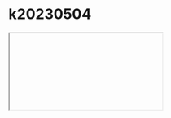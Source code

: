 # k20230504

<iframe> 중첩브라우징 : 현재 html안에 다른 html문서를 삽입한다. width나 height 중 하나만 지정하면 비율에 맞게 조정된다. 

유튜브, 내 html문서, 웹페이지 등

- <iframe src=””>

![Untitled](k20230504%207a2026e434e14c799ab884ec7ecb4806/Untitled.png)

- <canvas> 태그 : javascript를 이용해 그래픽을 표시한다.
    - <canvas id=”canvas” width=”700” height=”700”></canvas>
    
    const 값이 바뀌면 안되는 상수, let 변수가 중복되지 않도록
    

 1. id 속성이 canvas인 캔버스 객체를 얻어온다.

1. 얻어온 캔버스 객체에 2차원 그래픽을 사용하겠다고 지정한다. 

- <script> 태그는 동작을 지정하는 스크립트 코드를 문서에 포함하거나 외부 파일을 참조한다. type=”text/javascript”속성은 생략 가능
    
    src 속성으로 외부스크립트 파일의 url을 지정한다.
    
    src속성이 지정되면 <script>~</script> 사이의 스크립트 코드는 무시된다.
    
    **defer=”defer”** 속성은 문서의 모든 내용이 브라우저에 랜더링 된 후 자바스크립트를 읽는다. 
    
- <noscript> 태그는 스크립트 유형을 지원하지 않거나 브라우저가 스크립트를 비활성화했을 경우 보여줄 화면을 정의한다. 자바스크립트가 동작되지 않는 환경에서 사용한다.

- iframe 태그에 sandbox 속성을 지정하면 자바스크립트를 사용하지 않는다. ⇒ noscript가 보임

- <table> 태그는 행과 열로 이루어진 표를 만든다.
    - width속성 : 표의 전체 너비
    - border속성 : 표의 선 두께
    - align속성 : 표의 정렬 방식
    - cellspacing : 표를 구성하는 선과 선 사이의 여백(바깥여백)
    - cellpadding : 표를 구성하는 선과 셀 내부에 입력된 내용과의 여백(안여백)
    - bgcolor : 표 전체의 배경색
- <tr> 표의 행
- <td> 표의 열
- rowspan 병합할 행의 개수를 지정
- colspan 병합할 열의 개수를 지정
- width 열의 너비
- gbcolor 열의 배경색
- <th> 표의 열, 첫번째 줄 (텍스트가 굵게, 가운데정렬)
    - rowspan 병합할 행의 개수를 지정
    - colspan 병합할 열의 개수를 지정
    - width 열의 너비
    - gbcolor 열의 배경색
    - align 표의 열 내부의 정렬방식을지정

border-collapse: *collapse*; 셀 사이의 빈 여백을 없애고 합쳐진다.

- caption 태그는 표의 설명 또는 제목을 넣는다
    
    하나의 표에 하나의 캡션만 사용한다 
    
    align으로 위, 아래 선택가능
    
- col 태그는 표의 열 전체를 나타내며, 열에 속하는 셀들에 공통된 의미를 부여한다.

- <thead> 태그는 테이블을 구성하는 머릿글 행을 정의한다. 보통 첫 행
- <tbody> 태그는 테이블을 구성하는 본문 행을 정의한다. 자동생성
- <tfoot> 태그는 테이블을 구성하는 바닥글(요약글) 행을 정의한다. 보통 마지막행

▲ thead, tbody, tfoot 태그를 정의하지 않으면 무조건 모든 행은 tbody태그에 자동으로 포함된다 

- <form> 태그는 입력된 정보를 제출(submit)하기 위한 대화형 컨트롤을 포함하는 문서 구역을 만든다. 웹 서버에 정보를 제출하기 위한 양식의 범위를 지정한다.
    - <form>에 다른 <form>이 포함되면 안된다.
    - form action : submit버튼이 클릭되면 폼에 입력된 정보를 전송받아 처리할 페이지의 주소입력
    - method : 서버로 데이터를 전송하는 방식을 지정한다 (기본 get, 숨기는 post)
    - novalidate=”novalidate”옵션을 지정하면 데이터양식유효성검사를 실행하지 않는다
    - autocomplete=”off”옵션을 지정하면 자동 완성 기능을 지원하지 않는다
    - target=”_blank옵션을 지정하면 새 탭으로 띄운다
    
- <input>태그는 사용자에게 데이터를 입력 받는 양식을 만든다.

***※ form 밖에 있으면 데이터가 넘어가지 않는다***

(form id를 지정한 후 form=””속성을 추가하면 연결할 수는 있다)

- button
- checkbox
- color
- email
- file
- hidden
- image 속성을 설정하면 submit버튼과 마찬가지
- number 나이지정. 숫자스크롤. value속성으로 초기값 지정 가능
- password
- radio
- range
- reset
- search
- tel
- text
- url
- name속성으로 양식의 이름을 지정한다. action페이지로 전송된다.
- autofocus=*"autofocus"속성을 지정하면 페이지가 로드될 때 자동으로 포커싱(커서)된다.*
- readonly=*"readonly" 속성으로 수정 못하게 할 수 있다*
- disabled=*"disabled" 속성으로 양식을 비활성화 시킨다. (데이터가 action으로 날라가지않음 아에 없는취급)*
- placeholder=*""*
- min=*"0"* max=*"10"* step=*"2" 최소 최대 수, 증감값*
- maxlength=*"6" 최대 입력 길이 6자*

<label> 태그는 폼을 구성하는 컨트롤을 제목으로 참조할 수 있게 한다.

for 속성을 이용해서 참조할 컨트롤의 id속성을 참조 시킨다

<label>에 요소의 id 참조 : <**label** for=*"age"*>나이</**label**>

- button 태그
    - submit, reset, button(일반버튼)
- type=”button”일 경우 onclick 이벤트로 동작(자바스크립트 함수)을 지정해서 사용한다.

```html
<input type="button" value="누름" onclick="doit()" />
	<script type="text/javascript">
		function doit() {
			alert('버튼을 눌렀습니다.');
		}
	</script>
```

- <textarea> 태그는 여러줄 텍스트 입력 컨트롤을 나타낸다
    - rows : 줄의 개수
    - cols : 칸의 개수
    
    style을 이용해 크기를 지정하며눈 rows, cols를 사용하지 않아도 됩니다 
    
    value 속성이 없고, 값을 넣어주려면 <textarea></textarea>사이에 입력하면 된다
    
    컨트롤 오른쪽 아래를 드래그하면 컨트롤의 크기가 변경 되므로 style=”resize: none;” 을 지정
    
- <fieldset> 태그 : 틀을 넣음 style=”width:125px;”와 같이 스타일을 지정해서 크기를 변경
- <legend>성별</legend> : 범례를 넣음

![Untitled](k20230504%207a2026e434e14c799ab884ec7ecb4806/Untitled%201.png)

- <select> 태그 : 옵션메뉴(콤보상자, 목록상자)를 만든다.
    - <option> 태그를 이용해서 선택할 수 있는 옵션 목록을 만든다.
    - 너비는 가장 긴 텍스트를 입력한 옵션 태그에 맞춰서 자동으로 조절된다.  지정하고 싶다면  style=”width: 너비px”로 가능
    - 태그에 multiple=”multiple” 속성을 지정하면 목록 상자가 만들어진다.
    - selected=*"selected" 로 기본값 적용가능*

![좌 콤보상자 우 목록상자](k20230504%207a2026e434e14c799ab884ec7ecb4806/Untitled%202.png)

좌 콤보상자 우 목록상자

- <optgroup> 태그는 <select>태그를 구성하는 항목인 <option> 태그를 그룹으로 묶는다

![Untitled](k20230504%207a2026e434e14c799ab884ec7ecb4806/Untitled%203.png)

- <datalist> 태그는 다른 컨트롤에서 선택할 수 있는 요소를 만든다. ***list로 붙임***

```html
먹고싶은과일은? <input type="text" name="fruits4" list="fruits"/>
<datalist id="fruits">
<option>banana</option>
<option>apple</option>
<option>mango</option>
<option>watermelon</option>
<option>orange</option>
<option>tomato</option>
<option>strawberry</option>

</datalist>
```

![Untitled](k20230504%207a2026e434e14c799ab884ec7ecb4806/Untitled%204.png)

![Untitled](k20230504%207a2026e434e14c799ab884ec7ecb4806/Untitled%205.png)

- <progress> 태그는 작업의 진행 정도를 나타내며 로딩바와 같이 작업의 진행율을 표시한다.
    - value속성으로 작업의 진행량을 지정하고 max속성으로 총량을 지정한다.
    
    ![Untitled](k20230504%207a2026e434e14c799ab884ec7ecb4806/Untitled%206.png)
    
    ```html
    <progress id="progress" value="0" max="100"></progress>
    
    	<script type="text/javascript">
    		const progress = document.getElementById('progress');
    		console.log(progress);
    		const interval = setInterval(function() {
    			progress.value += 1;
    			console.log(progress.value);
    			if (progress.value >= 100) {
    					clearInterval(interval);
    		}, 100);
    	</script>
    ```
    

- **class : 공백으로 구분하는 요소의 별명을 지정한다. 같은 속성 값을 가지는 class를 여러개 지정할 수 있다. css나 javascript에서 요소 선택기(css 선택자, getElementsByClass(), querySelecterAll())를 통해서 요소를 선택하거나 접근 할 수 있다.  (.)**

- **id : 문서에서 사용할 고유한 식별자 (identified)를 정의한다 단 하나만.  css나 javascript에서 요소 선택기(css 선택자, getElementById(), querySelecter())를 통해서 요소를 선택하거나 접근 할 수 있다. (#)**

```html
<div class="section"></div>
<div id="section"></div>
<div class="section"></div>

<script type="text/javascript">

	const section1 = document.getElementsByClassName('section');
	console.log(section1);
	section1[0].innerText='오늘은';
	section1[1].innerText='여기까지';
	
	const sectionId1 = document.getElementById('section');
	console.log(sectionId1);
	sectionId1.innerText='수고하셨습니다';
	

</script>
```
